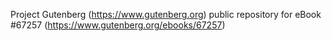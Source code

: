 Project Gutenberg (https://www.gutenberg.org) public repository for eBook #67257 (https://www.gutenberg.org/ebooks/67257)
